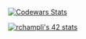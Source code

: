 <!--
**xunalopak/xunalopak** is a ✨ _special_ ✨ repository because its `README.md` (this file) appears on your GitHub profile.

Here are some ideas to get you started:

- 🔭 I’m currently working on ...
- 🌱 I’m currently learning ...
- 👯 I’m looking to collaborate on ...
- 🤔 I’m looking for help with ...
- 💬 Ask me about ...
- 📫 How to reach me: ...
- 😄 Pronouns: ...
- ⚡ Fun fact: ...
-->

<a href="https://www.codewars.com/users/xunalopak/badges/large"><img src="https://www.codewars.com/users/xunalopak/badges/large" alt="Codewars Stats">


<a href="https://github.com/JaeSeoKim/badge42"><img src="https://badge42.vercel.app/api/v2/cl3frahu6003509mhpantuyhm/stats?cursusId=21&coalitionId=302" alt="rchampli's 42 stats" /></a>
